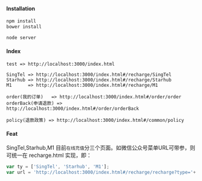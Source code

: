 #### Installation
```bash
npm install
bower install
```
```bash
node server
```
#### Index
`test => http://localhost:3000/index.html`

`SingTel => http://localhost:3000/index.html#/recharge/SingTel`<br/>
`Starhub => http://localhost:3000/index.html#/recharge/Starhub`<br/>
`M1      => http://localhost:3000/index.html#/recharge/M1`

`order(我的订单)   => http://localhost:3000/index.html#/order/order`<br/>
`orderBack(申请退款) => http://localhost:3000/index.html#/order/orderBack`

`policy(退款政策) => http://localhost:3000/index.html#/common/policy`

#### Feat
SingTel,Starhub,M1 目前`在线充值`分三个页面。如微信公众号菜单URL可带参，则可统一在 recharge.html 实现，即：
```javascript
var ty = ['SingTel', 'Starhub', 'M1'];
var url = 'http://localhost:3000/index.html#/recharge/recharge?type='+ ty[0];
```
